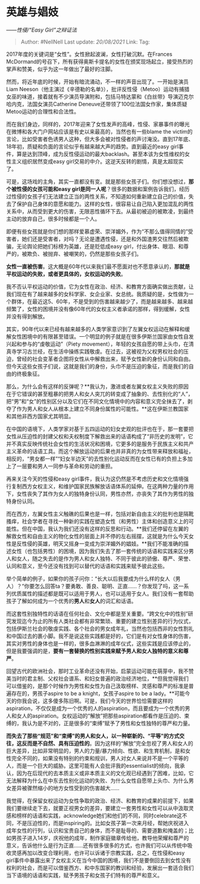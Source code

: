 # 英雄与娼妓
*——性侵/“Easy Girl”之辩证法*

> Author: #NellNell
> Last update: *20/08/2021*
> Link:
> Tag:

2017年度的关键词是“女性”。女性掀起波澜，女性打破沉默。在Frances McDormand的号召下，所有获得奥斯卡提名的女性在颁奖现场起立，接受热烈的掌声和赞美，似乎为这一年做出了最好的注脚。

然而，将近年底的时候，开始有暗流涌动，不一样的声音出现了。一开始是演员Liam Neeson（他主演过《辛德勒的名单》），批评反性侵（Metoo）运动有捕猎女巫的味道，接着就有不少演员导演附和，包括马特达蒙和《白丝带》导演迈克尔哈内克，法国女演员Catherine Deneuve还带领了100位法国女作家，集体质疑Metoo运动的合理性和合法性。

而在我们身边，同样的，2017年迎来了女性发声的高峰，性侵、家暴事件的曝光在微博和各大门户网站应该是有史以来最高的，当然也有一些blame the victim的言论，比如受害者色诱男人这种，但大多会被对性侵者的声讨淹没。直到17年底、18年初，质疑和负面的言论似乎有越来越大声的趋势。直到最近的easy girl事件，算是达到顶峰，成为反性侵运动的最大backlash。甚至本该为女性维权的女性主义组织居然变成easy girl交易的中介。这逆天反转的剧情，真是太超现实了。

可是，这场戏的主角，其实一直都没有变。就是那些女孩子们。你们想没想过，**那个被性侵的女孩可能和easy girl是同一人呢**？很多的数据和案例告诉我们，经历过性侵的女孩子们无法建立正当的两性关系，不知道如何重新建立自己的价值，失去了保护自己身体的意愿和能力。这样的女性，很容易让自己陷入更加混乱的两性关系中，从而受到更大的伤害，无限恶性循环下去。从最初被迫的被欺凌，到最终主动的放弃自己，很多时候都是一个人。

即便有些女孩就是你们想的那样爱慕虚荣、崇洋媚外，作为“不那么值得同情的”受害者，她们还是受害者，对吗？无论是遭遇性侵，还是和外国渣男交往然后被欺骗，无论舆论把她们标榜为英雄，还是贬低成easy girl，付出身体、眼泪、和尊严的，被欺负、被抛弃、被嘲笑的，仍然是那些女孩子们。

**女性一直被伤害**。这大概是60年代以来我们最不愿面对也不愿意承认的，**那就是平权运动的失败，或者更具体的，女权运动的失败**。

我不否认平权运动的价值，它为女性在政治、经济、和教育方面确实做出贡献，让我们现在有了越来越多的女科学家、女企业家、女总统。我质疑的是，女性做为一个群体，在最近这5、60年，不是受到的伤害越来越少了，而是越来越多、越来越频繁了，女性的困境并没有像60年代的女权主义者承诺的那样，得到缓解，女性并没有得到解放。

其实，90年代以来已经有越来越多的人类学家意识到了左翼女权运动在解释和缓解女性困境中的有限甚至错误。一个明显的例子就是在很多伊斯兰国家由女性自发兴起和参与的“虔敬运动”（Piety movement），年轻的女孩自愿的带上头巾，在清真寺学习古兰经，在生活中操练实践敬虔。在过去，这被视为父权男权社会的压迫，曾经的社会变革者企图将女性从中解救出来，赋予女性新的身份认同和自由。但今天这些女孩子们说，这就是我们的身份，头巾不是压迫的象征，而是我们的自由的终极象征。

那么，为什么会有这样的反弹呢？**我认为，激进或者左翼女权主义失败的原因在于它错误的甚至粗暴的把男人和女人突兀的转变成了抽象的、去性别化的“人”，把“男”和“女”的性别区分以及它们在不同文化情境中的内容和意义完全抹去了，剥夺了作为男人和女人从根本上建立不同身份属性的可能性。**这在伊斯兰教国家和其他非西方国家尤其明显。

在中国的语境下，人类学家对基于五四运动的妇女史观的批评也在于，那一套要把女性从压迫性的封建父权和夫权制度下解救出来的话语构成了“非历史的发明”，它并不真实反映传统社会女性的生活状况和困境，它更多的是服务于民族主义和共产主义革命的话语工具。而这个解放运动的后果也并非真的为女性带来释放和福祉，相反的，“男女都一样”“妇女半边天”的去性别化运动反而在女性已有的负担上多加上了一层要和男人一同参与革命和劳动的重担。

再来关注今天的性侵和easy girl事件，我认为这仍然是不考虑历史和文化情境强行复制西方女权主义，和维护国家民族解放话语体系的延伸。在这两种力量的作用下，女性丧失了其作为女人的独特身份认同，男性亦然，亦丧失了其作为男性的独特身份认同。

而在西方，左翼女性主义触礁的后果也是一样，包括对新自由主义的批判也是隔靴搔痒，社会学者在寻找一种新的实践在塑造女性（和男性）主体和创造意义上的可能性。但在中国，我认为我们还没有这样的反思和行动。**我们还停留在左翼的解救女性和自由主义的物化女性的层面上并不停的左右摇摆，这就是为什么今天女性是反性侵的英雄，明天又摇身一变成为崇洋媚外的娼妓。**我们不能准确的描述女性（也包括男性）的困境，因为我们失去了那一套传统的话语和实践来区分男人和女人，随之失去的是作为男人和女人独特、不同于彼此的骄傲、尊严、荣誉、认同和意义，至今还没有找到可以替代的话语和实践来赋予彼此这些。

举个简单的例子，如果你的孩子问你：“长大以后我要成为什么样的女人（男人）？”你要怎么回答ta？要勇敢、善良、聪明、正直……？你发现了吗，这一系列优质属性的描述都是既可以适用于男人，也可以适用于女人。我们没有一套帮助孩子了解如何成为一个优秀的**男人**和**女人**的词汇和话语。

而这套性别独特性的话语在任何社会、文化中都是至关重要。“跨文化中的性别”研究发现迄今为止的所有人类社会都有非常繁琐、重要的建立性别差异的行为仪式，包括伊斯兰社会的敬虔实践、各个社会的男女成年礼，当然也包括西非的女性割礼和中国过去的裹小脚。我不是说这些实践都是好的，它们是有对女性身体的伤害，其实对男性的身体也是一样的，很多血淋淋的成年仪式，这些实践是应该停止的，但是我要强调的是，**要有一套替换的性别实践来赋予男人和女人独特的意义和尊严**。

回望古代的欧洲社会，那时工业革命还没有开始，启蒙运动可能在萌芽中，我不赞美当时的君主制、父权社会谱系、和妇女普遍的政治经济地位，**但我觉得我们可以借鉴的，是那个时候作为男性和女性为自己汲取榜样、灵感和尊严的标准是普遍存在的，男孩子aspire to be a knight，女孩子aspire to be a lady。**可能今天的你我会说，这多傻多陈旧啊。可是，我们今天的世界恰恰需要这样的aspiration，不仅仅是成为一个优秀的人的aspiration，而且要成为一个优秀的男人和女人的aspiration。女权运动的“解放”把那些aspiration都看作是压迫的、束缚的，我认为是不对的，正是很多的“束缚”赋予了男性和女性独特的尊严和力量。

**而失去了那些“规范”和“束缚”的男人和女人，以一种崭新的、“平等”的方式交往，这反而是不自然、具有压迫性的**。因为这样的“解放”完全忽视了男人和女人的巨大差异，比如非常明显的，男人的力量/暴力倾向、性欲、和生育机制，是和女性完全不同的，如果没有特别的约束和规训，男人对女人来说并不是一个平等的人，而是一个巨大的威胁。这里可能有人会批评我的essentialist的倾向，我承认，因为在后现代的去本质主义或非本质主义的文化观已经遇到了困难，比如，它无法解释为什么在中东去性别化运动的失败、为什么女性自愿带上头巾、为什么男女差异被骤然缩小的地方女性受到的伤害越大……

我觉得，在保留女权运动为女性争取的政治、经济、和教育的成果的前提下，如果我们要继续走下去，就要正视男女的差异，要建立一套男性和女性可以从中汲取灵感和榜样的话语和实践，acknowledge她们和他们的不同，同时celebrate这不同，不是压迫性的，而是inspiring的。比如女孩子第一次来月经，帮她庆祝进入成年女性的行列，认识和宝贵自己的身体，而不是耻辱的、需要道歉和掩盖的；比如男孩子进入14岁，庆祝他的成年，制作家庭徽章传给他，教导他荣耀和尊严的意义，告诉他什么是行为正直……还有很多很多的方式，也许我们可以从传统中吸收灵感再加以改变合理利用，也许可以诉诸于宗教实践，总之，在性侵和easy girl事件中暴露出来了女权主义在当今中国的困境，我们不是要倒回去到女性没有权利的社会，而是可以借鉴西方、和中东国家的教训和经验，发展出一套适合我们当下语境的话语和实践，赋予男孩子和女孩子们特有的尊严和意义。
